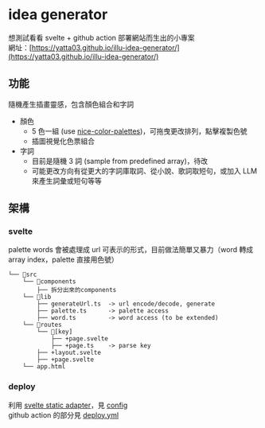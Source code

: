 # idea generator

想測試看看 svelte + github action 部署網站而生出的小專案  
網址：[https://yatta03.github.io/illu-idea-generator/](https://yatta03.github.io/illu-idea-generator/)

## 功能

隨機產生插畫靈感，包含顏色組合和字詞

- 顏色
  - 5 色一組 (use [nice-color-palettes](https://github.com/Experience-Monks/nice-color-palettes/tree/master))，可拖曳更改排列，點擊複製色號
  - 插圖視覺化色票組合
- 字詞
  - 目前是隨機 3 詞 (sample from predefined array)，待改
  - 可能更改方向有從更大的字詞庫取詞、從小說、歌詞取短句，或加入 LLM 來產生詞彙或短句等等

## 架構

### svelte

palette words 會被處理成 url 可表示的形式，目前做法簡單又暴力（word 轉成 array index，palette 直接用色號）

```
└── 📁src
    └── 📁components
        ├── 拆分出來的components
    └── 📁lib
        ├── generateUrl.ts  -> url encode/decode, generate
        ├── palette.ts      -> palette access
        ├── word.ts         -> word access (to be extended)
    └── 📁routes
        └── 📁[key]
            ├── +page.svelte
            ├── +page.ts    -> parse key
        ├── +layout.svelte
        ├── +page.svelte
    └── app.html
```

### deploy

利用 [svelte static adapter](https://svelte.dev/docs/kit/adapter-static)，見 [config](./svelte.config.js)  
github action 的部分見 [deploy.yml](./.github/workflows/deploy.yml)
